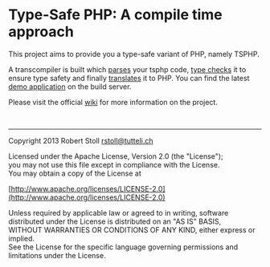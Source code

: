 # Type-Safe PHP: A compile time approach

This project aims to provide you a type-safe variant of PHP, namely TSPHP.

A transcompiler is built which [parses](https://github.com/tsphp/tsphp-parser "Parser component") your tsphp code, [type checks](https://github.com/tsphp/tsphp-typechecker "type checker component") it to ensure type safety and finally [translates](https://github.com/tsphp/tsphp-translators-php54 "translator component") it to PHP.
You can find the latest [demo application](http://tsphp.tutteli.ch/jenkins/job/TSPHP_dev/lastSuccessfulBuild/) on the build server.  

Please visit the official [wiki](http://tsphp.tutteli.ch/wiki) for more information on the project.

<br/>

---

Copyright 2013 Robert Stoll <rstoll@tutteli.ch>

Licensed under the Apache License, Version 2.0 (the "License");  
you may not use this file except in compliance with the License.  
You may obtain a copy of the License at  

[http://www.apache.org/licenses/LICENSE-2.0](http://www.apache.org/licenses/LICENSE-2.0)

Unless required by applicable law or agreed to in writing, software  
distributed under the License is distributed on an "AS IS" BASIS,  
WITHOUT WARRANTIES OR CONDITIONS OF ANY KIND, either express or implied.  
See the License for the specific language governing permissions and  
limitations under the License.